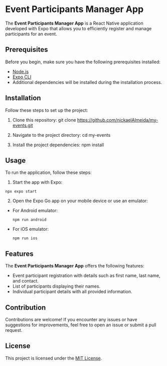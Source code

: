 # Event Participants Manager App

The **Event Participants Manager App** is a React Native application developed with Expo that allows you to efficiently register and manage participants for an event.

## Prerequisites

Before you begin, make sure you have the following prerequisites installed:

- [Node.js](https://nodejs.org/)
- [Expo CLI](https://docs.expo.dev/get-started/installation/)
- Additional dependencies will be installed during the installation process.

## Installation

Follow these steps to set up the project:

1. Clone this repository:
git clone https://github.com/nickaelAlmeida/my-events.git

2. Navigate to the project directory:
cd my-events

3. Install the project dependencies:
npm install

## Usage

To run the application, follow these steps:

1. Start the app with Expo:
  ```
  npx expo start
  ```

2. Open the Expo Go app on your mobile device or use an emulator:
- For Android emulator:
  ```
  npm run android
  ```
- For iOS emulator:
  ```
  npm run ios
  ```

## Features

The **Event Participants Manager App** offers the following features:

- Event participant registration with details such as first name, last name, and contact.
- List of participants displaying their names.
- Individual participant details with all provided information.

## Contribution

Contributions are welcome! If you encounter any issues or have suggestions for improvements, feel free to open an issue or submit a pull request.

## License

This project is licensed under the [MIT License](LICENSE).